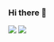 ### Hi there 👋

<!--
**HHUUYYLLEE/HHUUYYLLEE** is a ✨ _special_ ✨ repository because its `README.md` (this file) appears on your GitHub profile.

Here are some ideas to get you started:

- 🔭 I’m currently working on ...
- 🌱 I’m currently learning ...
- 👯 I’m looking to collaborate on ...
- 🤔 I’m looking for help with ...
- 💬 Ask me about ...
- 📫 How to reach me: ...
- 😄 Pronouns: ...
- ⚡ Fun fact: ...
-->

<picture display='flex' style='linear-gradient(to right, rgb(15, 23, 42), rgb(88, 28, 135), rgb(15, 23, 42), rgb(15, 23, 42), rgb(88, 28, 135), rgb(15, 23, 42), rgb(15, 23, 42), rgb(15, 23, 42))'>
  <img src='https://blog.cdn.own3d.tv/resize=fit:crop,height:400,width:600/BoYRMteyQBOo9hgM2TO0'/>
  <source
    srcset="https://github-readme-stats.vercel.app/api?username=HHUUYYLLEE&show_icons=true&theme=dark&include_all_commits=true&custom_title=Lê&#32;Bá&#32;Huy&#39;s&#32;Github&#32;Stats&bg_color=transparent&ring_color=00FF00"/>
    <img src='https://github-readme-stats.vercel.app/api?username=HHUUYYLLEE&show_icons=true&theme=dark&include_all_commits=true&custom_title=Lê&#32;Bá&#32;Huy&#39;s&#32;Github&#32;Stats&bg_color=transparent&ring_color=00FF00'/>
</picture>

